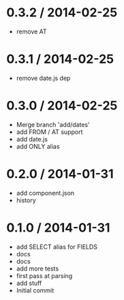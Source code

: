 
0.3.2 / 2014-02-25
==================

 * remove AT

0.3.1 / 2014-02-25
==================

 * remove date.js dep

0.3.0 / 2014-02-25
==================

 * Merge branch 'add/dates'
 * add FROM / AT support
 * add date.js
 * add ONLY alias

0.2.0 / 2014-01-31
==================

 * add component.json
 * history

0.1.0 / 2014-01-31
==================

 * add SELECT alias for FIELDS
 * docs
 * docs
 * add more tests
 * first pass at parsing
 * add stuff
 * Initial commit
